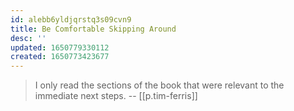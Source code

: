 ```yaml
---
id: alebb6yldjqrstq3s09cvn9
title: Be Comfortable Skipping Around
desc: ''
updated: 1650779330112
created: 1650773423677
---
```


> I only read the sections of the book that were relevant to the immediate next steps. -- [[p.tim-ferris]]
